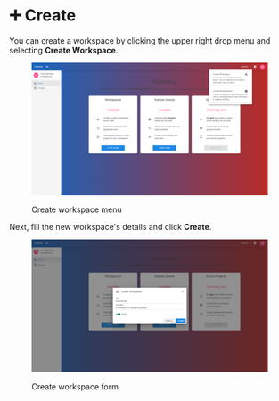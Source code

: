 # ➕ Create

You can create a workspace by clicking the upper right drop menu and selecting **Create Workspace**.

<figure><img src="../../.gitbook/assets/create-workspace-board.png" alt=""><figcaption><p>Create workspace menu</p></figcaption></figure>

Next, fill the new workspace's details and click **Create**.



<figure><img src="../../.gitbook/assets/create-workspace-form.png" alt=""><figcaption><p>Create workspace form</p></figcaption></figure>

